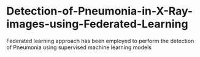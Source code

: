 # Detection-of-Pneumonia-in-X-Ray-images-using-Federated-Learning
Federated learning approach has been employed to perform the detection of Pneumonia using supervised machine learning models

